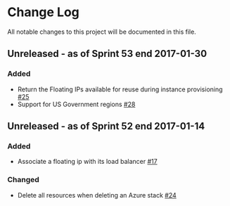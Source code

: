 # Change Log

All notable changes to this project will be documented in this file.

## Unreleased - as of Sprint 53 end 2017-01-30

### Added
- Return the Floating IPs available for reuse during instance provisioning [#25](https://github.com/ManageIQ/manageiq-providers-azure/pull/25)
- Support for US Government regions [#28](https://github.com/ManageIQ/manageiq-providers-azure/pull/28)


## Unreleased - as of Sprint 52 end 2017-01-14

### Added
- Associate a floating ip with its load balancer [#17](https://github.com/ManageIQ/manageiq-providers-azure/pull/17)


### Changed

- Delete all resources when deleting an Azure stack [#24](https://github.com/ManageIQ/manageiq-providers-azure/pull/24)
